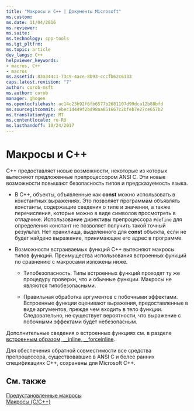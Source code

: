 ```yaml
---
title: "Макросы и C++ | Документы Microsoft"
ms.custom: 
ms.date: 11/04/2016
ms.reviewer: 
ms.suite: 
ms.technology: cpp-tools
ms.tgt_pltfrm: 
ms.topic: article
dev_langs: C++
helpviewer_keywords:
- macros, C++
- macros
ms.assetid: 83a344c1-73c9-4ace-8b93-cccfb62c6133
caps.latest.revision: "7"
author: corob-msft
ms.author: corob
manager: ghogen
ms.openlocfilehash: ac14c23b92f6fb6577b2681107d99dca12b88bfd
ms.sourcegitcommit: ebec1d449f2bd98aa851667c2bfeb7e27ce657b2
ms.translationtype: MT
ms.contentlocale: ru-RU
ms.lasthandoff: 10/24/2017
---
```

# <a name="macros-and-c"></a>Макросы и C++
C++ предоставляет новые возможности, некоторые из которых вытесняют предложенные препроцессором ANSI C. Эти новые возможности повышают безопасность типов и предсказуемость языка.  
  
-   В C++, объекты, объявленные как **const** можно использовать в константных выражениях. Это позволяет программам объявлять константы, содержащие сведения о типе и значении, а также перечисления, которые можно в виде символов просмотреть в отладчике. Использование директивы препроцессора `#define` для определения констант не позволяет получить такой точный результат. Нет хранилища, выделенного для **const** объекта, если не будет найдено выражение, принимающее его адрес в программе.  
  
-   Возможности встраиваемых функций C++ вытесняют макросы типов функций. Преимущества использования встроенных функций по сравнению с макросами изложены ниже.  
  
    -   Типобезопасность. Типы встроенных функций проходят ту же процедуру проверки, что и обычные функции. Макросы не являются типобезопасными.  
  
    -   Правильная обработка аргументов с побочными эффектами. Встроенные функции оценивают выражения, предоставленные в виде аргументов, прежде чем входить в тело функции. Следовательно, не существует вероятности, что выражение с побочными эффектами будет небезопасным.  
  
 Дополнительные сведения о встроенных функциях см. в разделе [встроенным образом, __inline, \__forceinline](../cpp/inline-functions-cpp.md).  
  
 Для обеспечения обратной совместимости все средства препроцессора, существовавшие в ANSI C и более ранних спецификациях C++, сохранены для Microsoft C++.  
  
## <a name="see-also"></a>См. также  
 [Предустановленные макросы](../preprocessor/predefined-macros.md)   
 [Макросы (C/C++)](../preprocessor/macros-c-cpp.md)